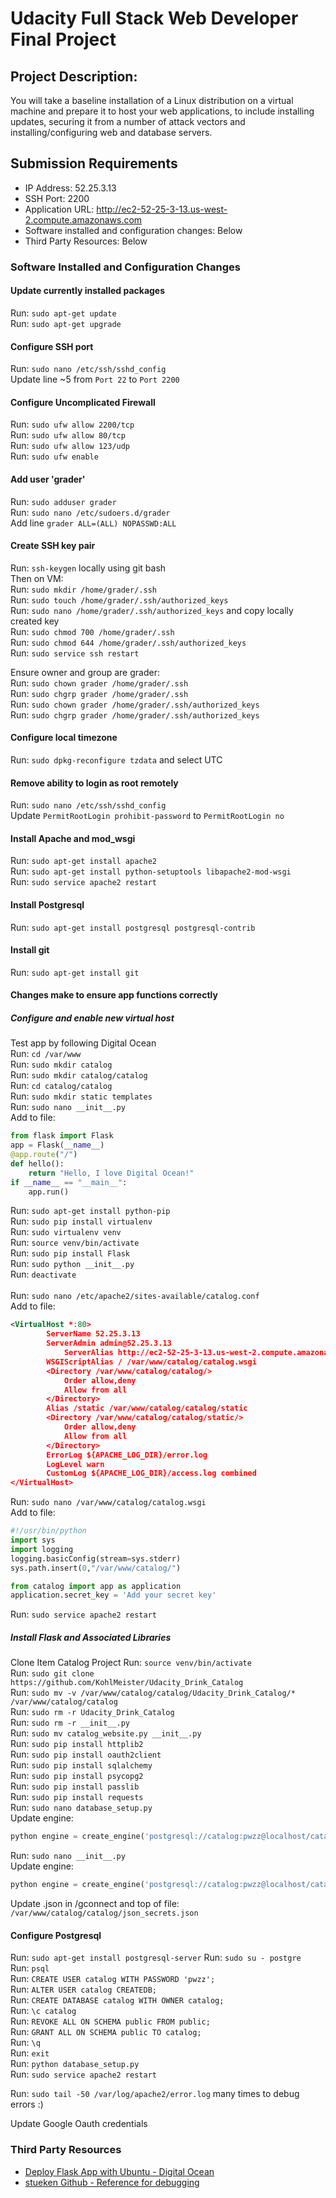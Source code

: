 # Udacity Full Stack Web Developer Final Project

## Project Description:
You will take a baseline installation of a Linux distribution on a virtual machine and prepare it to host your web applications, to include installing updates, securing it from a number of attack vectors and installing/configuring web and database servers.

## Submission Requirements

* IP Address: 52.25.3.13
* SSH Port: 2200
* Application URL: http://ec2-52-25-3-13.us-west-2.compute.amazonaws.com
* Software installed and configuration changes: Below
* Third Party Resources: Below

### Software Installed and Configuration Changes

#### Update currently installed packages
Run: `sudo apt-get update` <br />
Run: `sudo apt-get upgrade`

#### Configure SSH port
Run: `sudo nano /etc/ssh/sshd_config` <br />
Update line ~5 from `Port 22` to `Port 2200`

#### Configure Uncomplicated Firewall
Run: `sudo ufw allow 2200/tcp` <br />
Run: `sudo ufw allow 80/tcp` <br />
Run: `sudo ufw allow 123/udp` <br />
Run: `sudo ufw enable`

#### Add user 'grader'
Run: `sudo adduser grader` <br />
Run: `sudo nano /etc/sudoers.d/grader` <br />
Add line `grader ALL=(ALL) NOPASSWD:ALL`

#### Create SSH key pair
Run: `ssh-keygen` locally using git bash <br />
Then on VM: <br />
Run: `sudo mkdir /home/grader/.ssh` <br />
Run: `sudo touch /home/grader/.ssh/authorized_keys` <br />
Run: `sudo nano /home/grader/.ssh/authorized_keys` and copy locally created key<br />
Run: `sudo chmod 700 /home/grader/.ssh` <br />
Run: `sudo chmod 644 /home/grader/.ssh/authorized_keys` <br />
Run: `sudo service ssh restart` <br />

Ensure owner and group are grader: <br />
Run: `sudo chown grader /home/grader/.ssh` <br />
Run: `sudo chgrp grader /home/grader/.ssh` <br />
Run: `sudo chown grader /home/grader/.ssh/authorized_keys` <br />
Run: `sudo chgrp grader /home/grader/.ssh/authorized_keys`

#### Configure local timezone
Run: `sudo dpkg-reconfigure tzdata` and select UTC

#### Remove ability to login as root remotely
Run: `sudo nano /etc/ssh/sshd_config` <br />
Update `PermitRootLogin prohibit-password` to `PermitRootLogin no`

#### Install Apache and mod_wsgi
Run: `sudo apt-get install apache2` <br />
Run: `sudo apt-get install python-setuptools libapache2-mod-wsgi` <br />
Run: `sudo service apache2 restart`

#### Install Postgresql
Run: `sudo apt-get install postgresql postgresql-contrib` <br />

#### Install git
Run: `sudo apt-get install git`

#### Changes make to ensure app functions correctly

##### Configure and enable new virtual host
Test app by following Digital Ocean <br />
Run: `cd /var/www` <br />
Run: `sudo mkdir catalog` <br />
Run: `sudo mkdir catalog/catalog` <br />
Run: `cd catalog/catalog` <br />
Run: `sudo mkdir static templates` <br />
Run: `sudo nano __init__.py` <br />
Add to file: <br />
```python
from flask import Flask
app = Flask(__name__)
@app.route("/")
def hello():
    return "Hello, I love Digital Ocean!"
if __name__ == "__main__":
    app.run()
```
Run: `sudo apt-get install python-pip` <br />
Run: `sudo pip install virtualenv` <br />
Run: `sudo virtualenv venv` <br />
Run: `source venv/bin/activate` <br />
Run: `sudo pip install Flask` <br />
Run: `sudo python __init__.py` <br />
Run: `deactivate`
<br /><br />
Run: `sudo nano /etc/apache2/sites-available/catalog.conf` <br />
Add to file: <br />
```xml
<VirtualHost *:80>
		ServerName 52.25.3.13
		ServerAdmin admin@52.25.3.13
    		ServerAlias http://ec2-52-25-3-13.us-west-2.compute.amazonaws.com
		WSGIScriptAlias / /var/www/catalog/catalog.wsgi
		<Directory /var/www/catalog/catalog/>
			Order allow,deny
			Allow from all
		</Directory>
		Alias /static /var/www/catalog/catalog/static
		<Directory /var/www/catalog/catalog/static/>
			Order allow,deny
			Allow from all
		</Directory>
		ErrorLog ${APACHE_LOG_DIR}/error.log
		LogLevel warn
		CustomLog ${APACHE_LOG_DIR}/access.log combined
</VirtualHost>
```
Run: `sudo nano /var/www/catalog/catalog.wsgi` <br />
Add to file: <br />
```python
#!/usr/bin/python
import sys
import logging
logging.basicConfig(stream=sys.stderr)
sys.path.insert(0,"/var/www/catalog/")

from catalog import app as application
application.secret_key = 'Add your secret key'
```
Run: `sudo service apache2 restart` <br />

##### Install Flask and Associated Libraries
Clone Item Catalog Project
Run: `source venv/bin/activate` <br />
Run: `sudo git clone https://github.com/KohlMeister/Udacity_Drink_Catalog` <br />
Run: `sudo mv -v /var/www/catalog/catalog/Udacity_Drink_Catalog/* /var/www/catalog/catalog` <br />
Run: `sudo rm -r Udacity_Drink_Catalog` <br />
Run: `sudo rm -r __init__.py` <br />
Run: `sudo mv catalog_website.py __init__.py` <br />
Run: `sudo pip install httplib2` <br />
Run: `sudo pip install oauth2client` <br />
Run: `sudo pip install sqlalchemy` <br />
Run: `sudo pip install psycopg2` <br />
Run: `sudo pip install passlib` <br />
Run: `sudo pip install requests` <br />
Run: `sudo nano database_setup.py` <br />
Update engine: 
```python 
python engine = create_engine('postgresql://catalog:pwzz@localhost/catalog')
```
Run: `sudo nano __init__.py` <br />
Update engine: 
```python
python engine = create_engine('postgresql://catalog:pwzz@localhost/catalog')
```
Update .json in /gconnect and top of file: `/var/www/catalog/catalog/json_secrets.json` <br />

#### Configure Postgresql
Run: `sudo apt-get install postgresql-server`
Run: `sudo su - postgre` <br />
Run: `psql` <br />
Run: `CREATE USER catalog WITH PASSWORD 'pwzz';` <br />
Run: `ALTER USER catalog CREATEDB;` <br />
Run: `CREATE DATABASE catalog WITH OWNER catalog;` <br />
Run: `\c catalog` <br />
Run: `REVOKE ALL ON SCHEMA public FROM public;` <br />
Run: `GRANT ALL ON SCHEMA public TO catalog;` <br />
Run: `\q` <br />
Run: `exit` <br />
Run: `python database_setup.py` <br />
Run: `sudo service apache2 restart` <br />

Run: `sudo tail -50 /var/log/apache2/error.log` many times to debug errors :) <br />

Update Google Oauth credentials

### Third Party Resources

* [Deploy Flask App with Ubuntu - Digital Ocean](https://www.digitalocean.com/community/tutorials/how-to-deploy-a-flask-application-on-an-ubuntu-vps)
* [stueken Github - Reference for debugging](https://github.com/stueken/FSND-P5_Linux-Server-Configuration)
